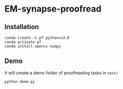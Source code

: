 # EM-synapse-proofread


## Installation

```
conda create -n pf python==3.8
conda activate pf
conda install opencv numpy
```

## Demo
It will create a demo folder of proofreading tasks in `test/`
```
python demo.py
```

